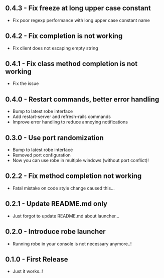 ## 0.4.3 - Fix freeze at long upper case constant
* Fix poor regexp performance with long upper case constant name

## 0.4.2 - Fix completion is not working
* Fix client does not escaping empty string

## 0.4.1 - Fix class method completion is not working
* Fix the issue

## 0.4.0 - Restart commands, better error handling
* Bump to latest robe interface
* Add restart-server and refresh-rails commands
* Improve error handling to reduce annoying notifications

## 0.3.0 - Use port randomization
* Bump to latest robe interface
* Removed port configuration
* Now you can use robe in multiple windows (without port conflict)!

## 0.2.2 - Fix method completion not working
* Fatal mistake on code style change caused this...

## 0.2.1 - Update README.md only
* Just forgot to update README.md about launcher...

## 0.2.0 - Introduce robe launcher
* Running robe in your console is not necessary anymore..!

## 0.1.0 - First Release
* Just it works..!
